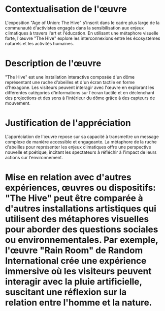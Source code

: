 # Contextualisation de l'œuvre
L'exposition "Age of Union: The Hive" s'inscrit dans le cadre plus large de la communauté d'activistes engagés dans la sensibilisation aux enjeux climatiques à travers l'art et l'éducation. En utilisant une métaphore visuelle forte, l'œuvre "The Hive" explore les interconnexions entre les écosystèmes naturels et les activités humaines.

# Description de l'œuvre
"The Hive" est une installation interactive composée d'un dôme représentant une ruche d'abeilles et d'un écran tactile en forme d'hexagone. Les visiteurs peuvent interagir avec l'œuvre en explorant les différentes catégories d'informations sur l'écran tactile et en déclenchant des projections et des sons à l'intérieur du dôme grâce à des capteurs de mouvement.

# Justification de l'appréciation
L'appréciation de l'œuvre repose sur sa capacité à transmettre un message complexe de manière accessible et engageante. La métaphore de la ruche d'abeilles pour représenter les enjeux climatiques offre une perspective nouvelle et poétique, incitant les spectateurs à réfléchir à l'impact de leurs actions sur l'environnement.

# Mise en relation avec d'autres expériences, œuvres ou dispositifs: "The Hive" peut être comparée à d'autres installations artistiques qui utilisent des métaphores visuelles pour aborder des questions sociales ou environnementales. Par exemple, l'œuvre "Rain Room" de Random International crée une expérience immersive où les visiteurs peuvent interagir avec la pluie artificielle, suscitant une réflexion sur la relation entre l'homme et la nature.


